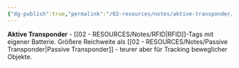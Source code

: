 ```yaml
---
{"dg-publish":true,"permalink":"/02-resources/notes/aktive-transponder/","tags":["rfid/typ","energie/batterie"],"noteIcon":"","updated":"2025-08-28T20:50:25.000+02:00"}
---
```



**Aktive Transponder** - [[02 - RESOURCES/Notes/RFID\|RFID]]-Tags mit eigener Batterie.
Größere Reichweite als [[02 - RESOURCES/Notes/Passive Transponder\|Passive Transponder]] - teurer aber für Tracking beweglicher Objekte.